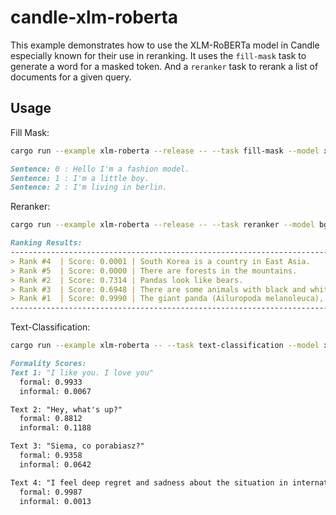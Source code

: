 # candle-xlm-roberta

This example demonstrates how to use the XLM-RoBERTa model in Candle especially known for their use in reranking. It uses the `fill-mask` task to generate a word for a masked token. And a `reranker` task to rerank a list of documents for a given query.

## Usage

Fill Mask:
```bash
cargo run --example xlm-roberta --release -- --task fill-mask --model xlm-roberta-base
```
```markdown
Sentence: 0 : Hello I'm a fashion model.
Sentence: 1 : I'm a little boy.
Sentence: 2 : I'm living in berlin.
```

Reranker:
```bash
cargo run --example xlm-roberta --release -- --task reranker --model bge-reranker-base
```
```markdown
Ranking Results:
--------------------------------------------------------------------------------
> Rank #4  | Score: 0.0001 | South Korea is a country in East Asia.
> Rank #5  | Score: 0.0000 | There are forests in the mountains.
> Rank #2  | Score: 0.7314 | Pandas look like bears.
> Rank #3  | Score: 0.6948 | There are some animals with black and white fur.
> Rank #1  | Score: 0.9990 | The giant panda (Ailuropoda melanoleuca), sometimes called a panda bear or simply panda, is a bear species endemic to China.
--------------------------------------------------------------------------------
```

Text-Classification:
```bash
cargo run --example xlm-roberta -- --task text-classification --model xlmr-formality-classifier
```
```markdown
Formality Scores:
Text 1: "I like you. I love you"
  formal: 0.9933
  informal: 0.0067

Text 2: "Hey, what's up?"
  formal: 0.8812
  informal: 0.1188

Text 3: "Siema, co porabiasz?"
  formal: 0.9358
  informal: 0.0642

Text 4: "I feel deep regret and sadness about the situation in international politics."
  formal: 0.9987
  informal: 0.0013
```